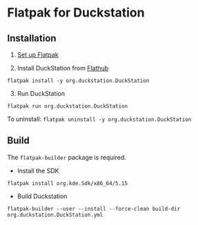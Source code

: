 # Flatpak for Duckstation

## Installation

1. [Set up Flatpak](https://www.flatpak.org/setup/)

2. Install DuckStation from [Flathub](https://flathub.org/apps/details/org.duckstation.DuckStation)

`flatpak install -y org.duckstation.DuckStation`

3. Run DuckStation

`flatpak run org.duckstation.DuckStation`

To uninstall: `flatpak uninstall -y org.duckstation.DuckStation`

## Build

The `flatpak-builder` package is required.

- Install the SDK

`flatpak install org.kde.Sdk/x86_64/5.15`

- Build Duckstation

`flatpak-builder --user --install --force-clean build-dir org.duckstation.DuckStation.yml`
